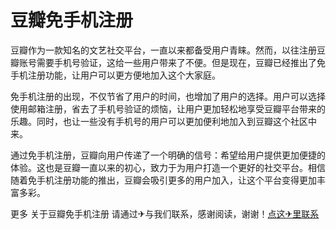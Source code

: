 # 豆瓣免手机注册

豆瓣作为一款知名的文艺社交平台，一直以来都备受用户青睐。然而，以往注册豆瓣账号需要手机号验证，这给一些用户带来了不便。但是现在，豆瓣已经推出了免手机注册功能，让用户可以更方便地加入这个大家庭。

免手机注册的出现，不仅节省了用户的时间，也增加了用户的选择。用户可以选择使用邮箱注册，省去了手机号验证的烦恼，让用户更加轻松地享受豆瓣平台带来的乐趣。同时，也让一些没有手机号的用户可以更加便利地加入到豆瓣这个社区中来。

通过免手机注册，豆瓣向用户传递了一个明确的信号：希望给用户提供更加便捷的体验。这也是豆瓣一直以来的初心，致力于为用户打造一个更好的社交平台。相信随着免手机注册功能的推出，豆瓣会吸引更多的用户加入，让这个平台变得更加丰富多彩。

更多 关于豆瓣免手机注册 请通过✈与我们联系，感谢阅读，谢谢！[点这✈里联系](https://gg.k02.cc)